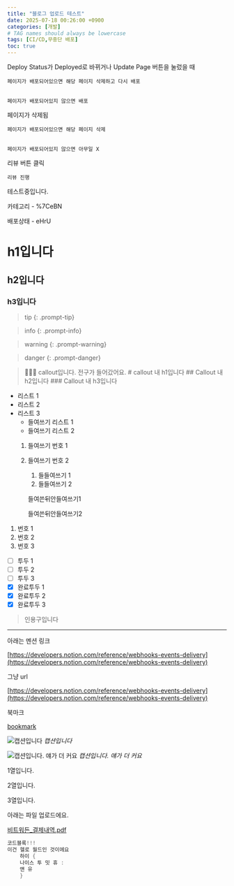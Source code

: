 ```yaml
---
title: "블로그 업로드 테스트"
date: 2025-07-18 00:26:00 +0900
categories: [개발]
# TAG names should always be lowercase
tags: [CI/CD,무중단 배포]  
toc: true
---
```

Deploy Status가 Deployed로 바뀌거나 Update Page 버튼을 눌렀을 때


    페이지가 배포되어있으면 해당 페이지 삭제하고 다시 배포


    페이지가 배포되어있지 않으면 배포


페이지가 삭제됨


    페이지가 배포되어있으면 해당 페이지 삭제


    페이지가 배포되어있지 않으면 아무일 X


리뷰 버튼 클릭


    리뷰 진행


테스트중입니다.


카테고리  - %7CeBN


배포상태 - eHrU


# h1입니다


## h2입니다


### h3입니다


> tip 
{: .prompt-tip}


> info 
{: .prompt-info}


> warning 
{: .prompt-warning}


> danger 
{: .prompt-danger}


> 🧙🏻‍♂️ callout입니다. 전구가 들어갔어요.
    # callout 내 h1입니다
    ## Callout 내 h2입니다
    ### Callout 내 h3입니다

- 리스트 1
- 리스트 2
- 리스트 3
    - 들여쓰기 리스트 1
    - 들여쓰기 리스트 2
    1. 들여쓰기 번호 1
    2. 들여쓰기 번호 2
        1. 들들여쓰기 1
        2. 들들여쓰기 2

        들여쓴뒤안들여쓰기1


        들여쓴뒤안들여쓰기2

1. 번호 1
2. 번호 2
3. 번호 3
- [ ] 투두 1
- [ ] 투두 2
- [ ] 투두 3
- [x] 완료투두 1
- [x] 완료투두 2
- [x] 완료투두 3
> 인용구입니다

---


아래는 멘션 링크


[https://developers.notion.com/reference/webhooks-events-delivery](https://developers.notion.com/reference/webhooks-events-delivery)


그냥 url


[https://developers.notion.com/reference/webhooks-events-delivery](https://developers.notion.com/reference/webhooks-events-delivery)


북마크


[bookmark](https://developers.notion.com/reference/webhooks-events-delivery)


![캡션입니다](https://https://d1q7k5l2z8f3s4.cloudfront.net/83adece1/글또.jpeg)
_캡션입니다_


![캡션입니다. 얘가 더 커요](https://https://d1q7k5l2z8f3s4.cloudfront.net/83adece1/글또.jpeg)
_캡션입니다. 얘가 더 커요_


1열입니다.


2열입니다.


3열입니다.


아래는 파일 업로드에요.


[비트워든_결제내역.pdf](https://https://d1q7k5l2z8f3s4.cloudfront.net/83adece1/비트워든_결제내역.pdf)


```java
코드블록!!!
이건 헬로 월드인 것이에요
	하이 {
	나이스 투 밋 휴 :
	앤 유
	}
```

